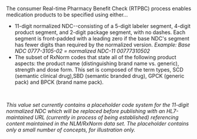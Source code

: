 The consumer Real-time Pharmacy Benefit Check (RTPBC) process enables medication products to be specified using either...
* 11-digit normalized NDC--consisting of a 5-digit labeler segment, 4-digit product segment, and 2-digit package segment, with no dashes. Each segment is front-padded with a leading zero if the base NDC's segment has fewer digits than required by the normalized version. *Example: Base NDC 0777-3105-02 = normalized NDC-11 00777310502*
* The subset of RxNorm codes that state all of the following product aspects: the product name (distinguishing brand name vs. generic), strength and dose form. This set is composed of the term types, SCD (semantic clinical drug),SBD (semantic branded drug), GPCK (generic pack) and BPCK (brand name pack).
<br>

*This value set currently contains a placeholder code system for the 11-digit normalized NDC which will be replaced before publishing with an HL7-maintained URL (currently in process of being established) referencing content maintained in the NLM/RxNorm data set. The placeholder contains only a small number of concepts, for illustration only.*